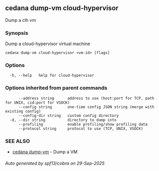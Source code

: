 ## cedana dump-vm cloud-hypervisor

Dump a clh vm

### Synopsis

Dump a cloud-hypervisor virtual machine

```
cedana dump-vm cloud-hypervisor <vm-id> [flags]
```

### Options

```
  -h, --help   help for cloud-hypervisor
```

### Options inherited from parent commands

```
      --address string      address to use (host:port for TCP, path for UNIX, cid:port for VSOCK)
      --config string       one-time config JSON string (merge with existing config)
      --config-dir string   custom config directory
  -d, --dir string          directory to dump into
      --profiling           enable profiling/show profiling data
      --protocol string     protocol to use (TCP, UNIX, VSOCK)
```

### SEE ALSO

* [cedana dump-vm](cedana_dump-vm.md)	 - Dump a VM

###### Auto generated by spf13/cobra on 29-Sep-2025
